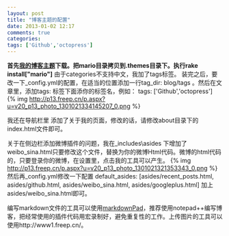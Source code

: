 ```yaml
---
layout: post
title: "博客主题的配置"
date: 2013-01-02 12:17
comments: true
categories: 
tags: ['Github','octopress']
---
```


**首先[我的博客主题](https://github.com/sweetdark/sweetdark.github.com/tree/source/.themes)下载。把mario目录拷贝到.themes目录下。执行rake install["mario"]** 由于categories不支持中文，我加了tags标签。
装完之后，要改一下_config.yml的配置，在适当的位置添加一行tag_dir: blog/tags  。然后在文章里，添加tags: 标签下面添你的标签名，例如：  tags: ['Github','octopress']
{% img http://p13.freep.cn/p.aspx?u=v20_p13_photo_1301021334145207_0.png %}

我还在导航栏里 添加了关于我的页面，修改的话，请修改about目录下的index.html文件即可。

关于在侧边栏添加微博插件的问题，我在\_includes\asides 下增加了weibo_sina.html只要修改这个文件，替换为你的微博Html代码。微博的html代码的，只要登录你的微博，在设置里，点击我的工具可以产生。
{% img http://p13.freep.cn/p.aspx?u=v20_p13_photo_1301021321353343_0.png %}
然后再_config.yml修改一下配置
default_asides: [asides/recent_posts.html, asides/github.html, asides/weibo_sina.html, asides/googleplus.html]  加上asides/weibo_sina.html即可。

编写markdown文件的工具可以使用[markdownPad](http://markdownpad.com/)，推荐使用notepad++编写博客，把经常使用的插件代码用宏录制好，避免重复性的工作。上传图片的工具可以使用http://www1.freep.cn/。